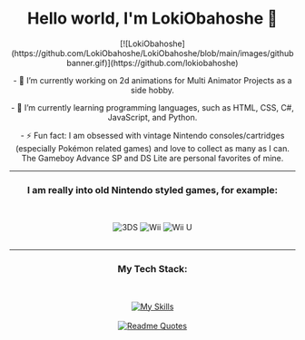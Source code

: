 <div align="center">

<h1>Hello world, I'm LokiObahoshe 👋</h1>
[![LokiObahoshe](https://github.com/LokiObahoshe/LokiObahoshe/blob/main/images/githubbanner.gif)](https://github.com/lokiobahoshe)

<p>- 🔭 I’m currently working on 2d animations for Multi Animator Projects as a side hobby.</p>
<p>- 🌱 I’m currently learning programming languages, such as HTML, CSS, C#, JavaScript, and Python.</p>
<p>- ⚡ Fun fact: I am obsessed with vintage Nintendo consoles/cartridges (especially Pokémon related games) and love to collect as many as I can. The Gameboy Advance SP and DS Lite are personal favorites of mine.</p>

<hr>

<h3>I am really into old Nintendo styled games, for example:</h3>
<br>

![3DS](https://img.shields.io/badge/3DS-D12228?style=for-the-badge&logo=nintendo-3ds&logoColor=white)
![Wii](https://img.shields.io/badge/Wii-8B8B8B?style=for-the-badge&logo=wii&logoColor=white)
![Wii U](https://img.shields.io/badge/Wii%20U-8B8B8B?style=for-the-badge&logo=wiiu&logoColor=white)  
<br>
<hr>
<h3>My Tech Stack:</h3>
<br>
  
[![My Skills](https://skillicons.dev/icons?i=js,html,css,js,cs,py,unity,vscode)](https://skillicons.dev)
<br>
<br>
[![Readme Quotes](https://quotes-github-readme.vercel.app/api?quote=The+code+doesn't+works...+Why?..+Now+the+code+works...+Why?..&type=horizontal&theme=dracula&border=true)](https://github.com/piyushsuthar/github-readme-quotes)
</div>


<!--
**LokiObahoshe/LokiObahoshe** is a ✨ _special_ ✨ repository because its `README.md` (this file) appears on your GitHub profile.

Here are some ideas to get you started:

- 🔭 I’m currently working on ...
- 🌱 I’m currently learning ...
- 👯 I’m looking to collaborate on ...
- 🤔 I’m looking for help with ...
- 💬 Ask me about ...
- 📫 How to reach me: ...
- 😄 Pronouns: ...
- ⚡ Fun fact: ...
-->
